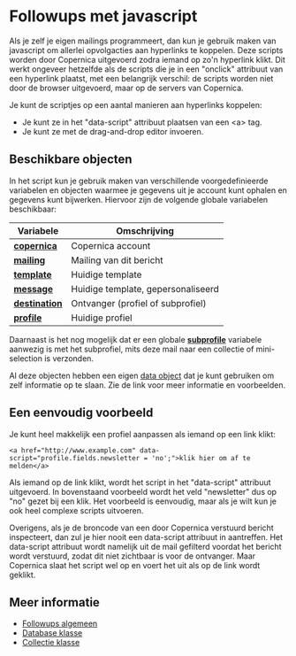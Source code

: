 # Followups met javascript

Als je zelf je eigen mailings programmeert, dan kun je gebruik maken van
javascript om allerlei opvolgacties aan hyperlinks te koppelen. Deze scripts
worden door Copernica uitgevoerd zodra iemand op zo'n hyperlink klikt. Dit
werkt ongeveer hetzelfde als de scripts die je in een "onclick" attribuut
van een hyperlink plaatst, met een belangrijk verschil: de scripts worden niet
door de browser uitgevoerd, maar op de servers van Copernica.

Je kunt de scriptjes op een aantal manieren aan hyperlinks koppelen:

* Je kunt ze in het "data-script" attribuut plaatsen van een &lt;a&gt; tag.
* Je kunt ze met de drag-and-drop editor invoeren. 

## Beschikbare objecten

In het script kun je gebruik maken van verschillende voorgedefinieerde variabelen 
en objecten waarmee je gegevens uit je account kunt ophalen en gegevens kunt
bijwerken. Hiervoor zijn de volgende globale variabelen beschikbaar:

| Variabele                                              | Omschrijving                         |
|--------------------------------------------------------|--------------------------------------|
| [**copernica**](./followups-scripting-copernica)       | Copernica account                    |
| [**mailing**](./followups-scripting-mailing)           | Mailing van dit bericht              |
| [**template**](./followups-scripting-template)         | Huidige template                     |
| [**message**](./followups-scripting-message)           | Huidige template, gepersonaliseerd   |
| [**destination**](./followups-scripting-destination)   | Ontvanger (profiel of subprofiel)    |
| [**profile**](./followups-scripting-profile)           | Huidige profiel                      |

Daarnaast is het nog mogelijk dat er een globale [**subprofile**](./followups-scripting-subprofile) variabele aanwezig is 
met het subprofiel, mits deze mail naar een collectie of mini-selection is verzonden.

Al deze objecten hebben een eigen [data object](./followups-scripting-data) 
dat je kunt gebruiken om zelf informatie op te slaan. Zie de link voor meer informatie en voorbeelden.

## Een eenvoudig voorbeeld

Je kunt heel makkelijk een profiel aanpassen als iemand op een link klikt:

    <a href="http://www.example.com" data-script="profile.fields.newsletter = 'no';">klik hier om af te melden</a>

Als iemand op de link klikt, wordt het script in het "data-script" attribuut
uitgevoerd. In bovenstaand voorbeeld wordt het veld "newsletter" dus op "no"
gezet bij een klik. Het voorbeeld is eenvoudig, maar als je wilt kun je
ook heel complexe scripts uitvoeren.

Overigens, als je de broncode van een door Copernica verstuurd bericht inspecteert, 
dan zul je hier nooit een data-script attribuut in aantreffen. Het data-script 
attribuut wordt namelijk uit de mail gefilterd voordat het bericht wordt verstuurd, zodat
dit niet zichtbaar is voor de ontvanger. Maar Copernica slaat het script wel op en voert het 
uit als op de link wordt geklikt.

## Meer informatie

* [Followups algemeen](./followups)
* [Database klasse](./followups-scripting-database)
* [Collectie klasse](./followups-scripting-collection)
